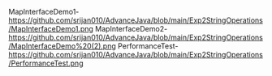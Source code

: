 MapInterfaceDemo1-https://github.com/srijan010/AdvanceJava/blob/main/Exp2StringOperations/MapInterfaceDemo1.png
MapInterfaceDemo2-https://github.com/srijan010/AdvanceJava/blob/main/Exp2StringOperations/MapInterfaceDemo%20(2).png
PerformanceTest-https://github.com/srijan010/AdvanceJava/blob/main/Exp2StringOperations/PerformanceTest.png
